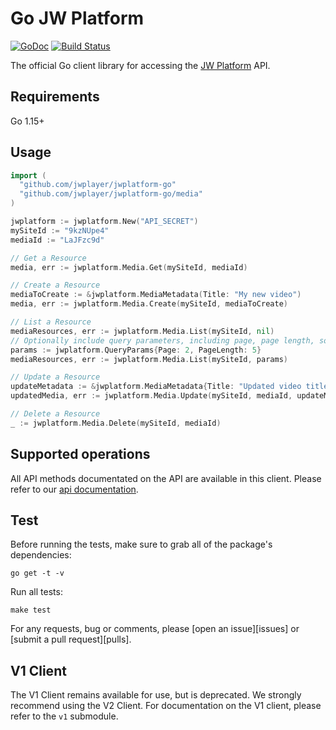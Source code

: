 # Go JW Platform

[![GoDoc](http://img.shields.io/badge/godoc-reference-blue.svg)](http://godoc.org/github.com/jwplayer/jwplatform-go)
[![Build Status](https://travis-ci.org/jwplayer/jwplatform-go.svg?branch=master)](https://travis-ci.org/jwplayer/jwplatform-go)

The official Go client library for accessing the [JW Platform](https://www.jwplayer.com/video-delivery/) API.

## Requirements

Go 1.15+

## Usage

```go
import (
  "github.com/jwplayer/jwplatform-go"
  "github.com/jwplayer/jwplatform-go/media"
)

jwplatform := jwplatform.New("API_SECRET")
mySiteId := "9kzNUpe4"
mediaId := "LaJFzc9d"

// Get a Resource
media, err := jwplatform.Media.Get(mySiteId, mediaId)

// Create a Resource
mediaToCreate := &jwplatform.MediaMetadata(Title: "My new video")
media, err := jwplatform.Media.Create(mySiteId, mediaToCreate)

// List a Resource
mediaResources, err := jwplatform.Media.List(mySiteId, nil)
// Optionally include query parameters, including page, page length, sort, and filters.
params := jwplatform.QueryParams{Page: 2, PageLength: 5}
mediaResources, err := jwplatform.Media.List(mySiteId, params)

// Update a Resource
updateMetadata := &jwplatform.MediaMetadata{Title: "Updated video title"}
updatedMedia, err := jwplatform.Media.Update(mySiteId, mediaId, updateMetadata)

// Delete a Resource
_ := jwplatform.Media.Delete(mySiteId, mediaId)
```

## Supported operations

All API methods documentated on the API are available in this client. Please refer to our [api documentation](https://developer.jwplayer.com/jwplayer/reference#introduction-to-api-v2).

## Test

Before running the tests, make sure to grab all of the package's dependencies:

    go get -t -v

Run all tests:

    make test

For any requests, bug or comments, please [open an issue][issues] or [submit a
pull request][pulls].

## V1 Client

The V1 Client remains available for use, but is deprecated. We strongly recommend using the V2 Client. For documentation on the V1 client, please refer to the `v1` submodule.
